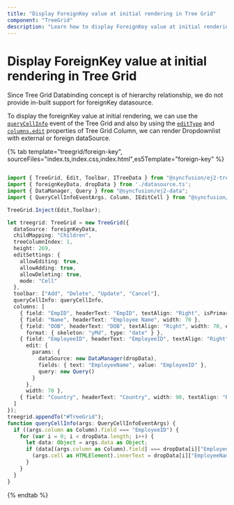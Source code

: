 ```yaml
---
title: "Display ForeignKey value at initial rendering in Tree Grid"
component: "TreeGrid"
description: "Learn how to display ForeignKey value at initial rendering in Tree Grid."
---
```


# Display ForeignKey value at initial rendering in Tree Grid

Since Tree Grid Databinding concept is of hierarchy relationship, we do not provide in-built support for foreignKey datasource.

To display the foreignKey value at initial rendering, we can use the [`queryCellInfo`](../api/treegrid/#querycellinfo) event of the Tree Grid and also by using the [`editType`](../api/treegrid/column/#edittype) and [`columns.edit`](../api/treegrid/column/#edit) properties of Tree Grid Column, we can render Dropdownlist with external or foreign dataSource.

{% tab template="treegrid/foreign-key", sourceFiles="index.ts,index.css,index.html",es5Template="foreign-key" %}

```typescript

import { TreeGrid, Edit, Toolbar, ITreeData } from "@syncfusion/ej2-treegrid";
import { foreignKeyData, dropData } from './datasource.ts';
import { DataManager, Query } from "@syncfusion/ej2-data";
import { QueryCellInfoEventArgs, Column, IEditCell } from "@syncfusion/ej2-grids";

TreeGrid.Inject(Edit,Toolbar);

let treegrid: TreeGrid = new TreeGrid({
  dataSource: foreignKeyData,
  childMapping: "Children",
  treeColumnIndex: 1,
  height: 269,
  editSettings: {
    allowEditing: true,
    allowAdding: true,
    allowDeleting: true,
    mode: "Cell"
  },
  toolbar: ["Add", "Delete", "Update", "Cancel"],
  queryCellInfo: queryCellInfo,
  columns: [
    { field: "EmpID", headerText: "EmpID", textAlign: "Right", isPrimaryKey: true, width: 70 },
    { field: "Name", headerText: "Employee Name", width: 70 },
    { field: "DOB", headerText: "DOB", textAlign: "Right", width: 70, editType: "datepickeredit",
      format: { skeleton: "yMd", type: "date" } },
    { field: "EmployeeID", headerText: "EmployeeID", textAlign: "Right", editType: "dropdownedit",
      edit: {
        params: {
          dataSource: new DataManager(dropData),
          fields: { text: "EmployeeName", value: "EmployeeID" },
          query: new Query()
        }
      },
      width: 70 },
    { field: "Country", headerText: "Country", width: 90, textAlign: "Right" }
  ]
});
treegrid.appendTo("#TreeGrid");
function queryCellInfo(args: QueryCellInfoEventArgs) {
  if ((args.column as Column).field === "EmployeeID") {
    for (var i = 0; i < dropData.length; i++) {
      let data: Object = args.data as Object;
      if (data[(args.column as Column).field] === dropData[i]["EmployeeID"]) {
        (args.cell as HTMLElement).innerText = dropData[i]["EmployeeName"]; // assign the foreignkey field value to the innertext
      }
    }
  }
}

```

{% endtab %}
